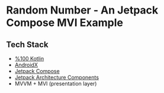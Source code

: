 # Random Number - An Jetpack Compose MVI Example

## Tech Stack

- [%100 Kotlin](https://kotlinlang.org/)
- [AndroidX](https://developer.android.com/jetpack/androidx/)
- [Jetpack Compose](https:developer.android.com/jetpack/compose)
- [Jetpack Architecture Components](https:developer.android.com/jetpack)
- MVVM + MVI (presentation layer)
